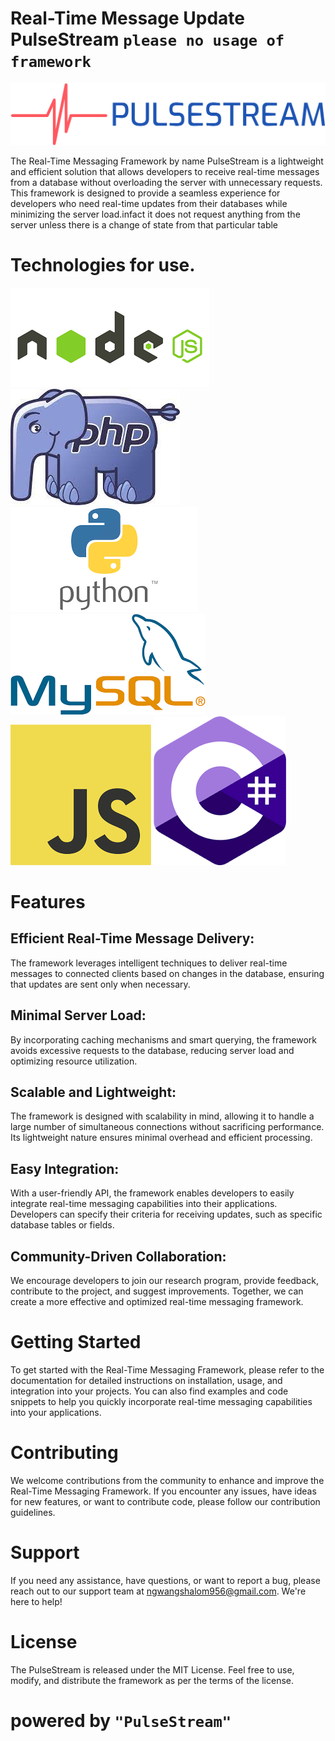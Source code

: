# Real-Time Message Update PulseStream ```please no usage of framework```
![Framework Logo](logos/pulsestream-high-resolution-logo-color-on-transparent-background.png)

The Real-Time Messaging Framework by name PulseStream is a lightweight and efficient solution that allows developers to receive real-time messages from a database without overloading the server with unnecessary requests. This framework is designed to provide a seamless experience for developers who need real-time updates from their databases while minimizing the server load.infact it does not request anything from the server unless there is a change of state from that particular table

# Technologies  for use.

![Node Logo](logos/node.png)
![PHP Logo](logos/php.jpg)
![python Logo](logos/python.png)
![SQL Logo](logos/sql.png)
![javascript Logo](logos/javascript.png)
![C# Logo](logos/sharp.png)



# Features
## Efficient Real-Time Message Delivery:
The framework leverages intelligent techniques to deliver real-time messages to connected clients based on changes in the database, ensuring that updates are sent only when necessary.

## Minimal Server Load:
By incorporating caching mechanisms and smart querying, the framework avoids excessive requests to the database, reducing server load and optimizing resource utilization.

## Scalable and Lightweight:
The framework is designed with scalability in mind, allowing it to handle a large number of simultaneous connections without sacrificing performance. Its lightweight nature ensures minimal overhead and efficient processing.

## Easy Integration: 
With a user-friendly API, the framework enables developers to easily integrate real-time messaging capabilities into their applications. Developers can specify their criteria for receiving updates, such as specific database tables or fields.

## Community-Driven Collaboration:
We encourage developers to join our research program, provide feedback, contribute to the project, and suggest improvements. Together, we can create a more effective and optimized real-time messaging framework.

# Getting Started
To get started with the Real-Time Messaging Framework, please refer to the documentation for detailed instructions on installation, usage, and integration into your projects. You can also find examples and code snippets to help you quickly incorporate real-time messaging capabilities into your applications.

# Contributing
We welcome contributions from the community to enhance and improve the Real-Time Messaging Framework. If you encounter any issues, have ideas for new features, or want to contribute code, please follow our contribution guidelines.

# Support
If you need any assistance, have questions, or want to report a bug, please reach out to our support team at ngwangshalom956@gmail.com. We're here to help!

# License
The PulseStream is released under the MIT License. Feel free to use, modify, and distribute the framework as per the terms of the license.
# powered by ```"PulseStream"```
